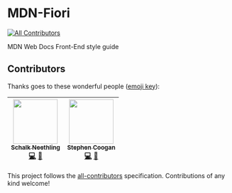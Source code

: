 # MDN-Fiori

[![All Contributors](https://img.shields.io/badge/all_contributors-2-orange.svg?style=flat-square)](#contributors)

MDN Web Docs Front-End style guide

## Contributors

Thanks goes to these wonderful people ([emoji key](https://github.com/kentcdodds/all-contributors#emoji-key)):

<!-- ALL-CONTRIBUTORS-LIST:START - Do not remove or modify this section -->
<!-- prettier-ignore -->
| [<img src="https://avatars3.githubusercontent.com/u/10350960?s=460&v=4" width="100px;"/><br /><sub><b>Schalk Neethling</b></sub>](https://github.com/schalkneethling)<br />[💻](https://github.com/mdn/mdn-fiori//Mozilla/MDN-Fiori/commits?author=schalkneethling "Code") [📖](https://github.com/mdn/mdn-fiori//Mozilla/MDN-Fiori/commits?author=schalkneethling "Documentation") | [<img src="https://avatars3.githubusercontent.com/u/1271105?s=460&v=4" width="100px;"/><br /><sub><b>Stephen Coogan</b></sub>](https://github.com/coogie)<br />[💻](https://github.com/mdn/mdn-fiori//Mozilla/MDN-Fiori/commits?author=coogie "Code") [📖](https://github.com/mdn/mdn-fiori//Mozilla/MDN-Fiori/commits?author=coogie "Documentation") |
| :---: | :---: |

<!-- ALL-CONTRIBUTORS-LIST:END -->

This project follows the [all-contributors](https://github.com/kentcdodds/all-contributors) specification. Contributions of any kind welcome!
